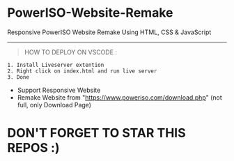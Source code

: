 # PowerISO-Website-Remake
Responsive PowerISO Website Remake Using HTML, CSS &amp; JavaScript

---
> HOW TO DEPLOY ON VSCODE : </br>
```
1. Install Liveserver extention
2. Right click on index.html and run live server
3. Done
```
- Support Responsive Website
- Remake Website from "https://www.poweriso.com/download.php" (not full, only Download Page)

# DON'T FORGET TO STAR THIS REPOS :)
